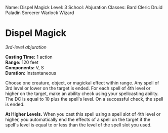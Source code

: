 Name: Dispel Magick
Level: 3
School: Abjuration
Classes: Bard
         Cleric
         Druid
         Paladin
         Sorcerer
         Warlock
         Wizard

# Dispel Magick 
_3rd-level abjuration_ 

**Casting Time:** 1 action    
**Range:** 120 feet    
**Components:** V, S    
**Duration:** Instantaneous 

Choose one creature, object, or magickal effect within range. Any spell of 3rd level or lower on the target is ended. For each spell of 4th level or higher on the target, make an ability check using your spellcasting ability. The DC is equal to 10 plus the spell's level. On a successful check, the spell is ended. 

**At Higher Levels.** When you cast this spell using a spell slot of 4th level or higher, you automatically end the effects of a spell on the target if the spell's level is equal to or less than the level of the spell slot you used.
